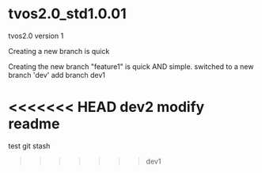 # tvos2.0_std1.0.01
tvos2.0 version 1

Creating a new branch is quick

Creating the new branch "feature1" is quick AND simple.
switched to a new branch 'dev'
add branch dev1

<<<<<<< HEAD
dev2 modify readme
=======
test git stash
>>>>>>> dev1
